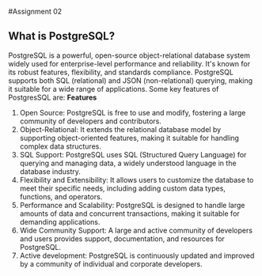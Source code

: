 #Assignment 02

## What is PostgreSQL?
PostgreSQL is a powerful, open-source object-relational database system widely used for enterprise-level performance and reliability. It's known for its robust features, 
flexibility, and standards compliance. PostgreSQL supports both SQL (relational) and JSON (non-relational) querying, making it suitable for a wide range of applications.
Some key features of PostgresSQL are:
**Features**
1. Open Source: PostgreSQL is free to use and modify, fostering a large community of developers and contributors.
2. Object-Relational: It extends the relational database model by supporting object-oriented features, making it suitable for handling complex data structures.
3. SQL Support: PostgreSQL uses SQL (Structured Query Language) for querying and managing data, a widely understood language in the database industry.
4. Flexibility and Extensibility: It allows users to customize the database to meet their specific needs, including adding custom data types, functions, and operators.
5. Performance and Scalability: PostgreSQL is designed to handle large amounts of data and concurrent transactions, making it suitable for demanding applications.
6. Wide Community Support: A large and active community of developers and users provides support, documentation, and resources for PostgreSQL.
7. Active development: PostgreSQL is continuously updated and improved by a community of individual and corporate developers. 
